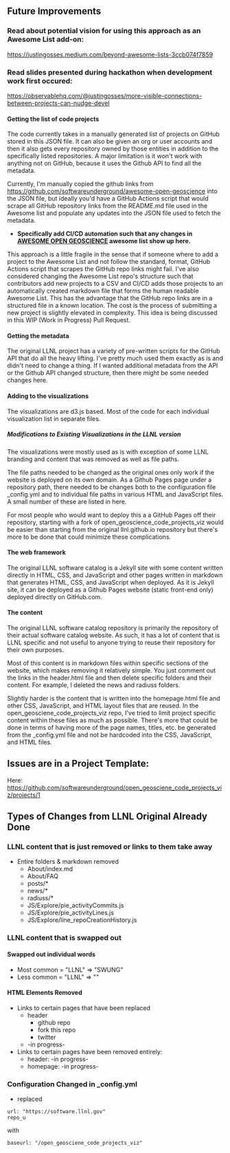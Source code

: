 ## Future Improvements

### Read about potential vision for using this approach as an Awesome List add-on:
https://justingosses.medium.com/beyond-awesome-lists-3ccb074f7859

### Read slides presented during hackathon when development work first occured:
https://observablehq.com/@justingosses/more-visible-connections-between-projects-can-nudge-devel

#### Getting the list of code projects

The code currently takes in a manually generated list of projects on GitHub stored in this JSON file. It can also be given an org or user accounts and then it also gets every repository owned by those entities in addition to the specifically listed repositories. A major limitation is it won't work with anything not on GitHub, because it uses the Github API to find all the metadata. 

Currently, I'm manually copied the github links from https://github.com/softwareunderground/awesome-open-geoscience into the JSON file, but ideally you'd have a GitHub Actions script that would scrape all GitHub repository links from the README.md file used in the Awesome list and populate any updates into the JSON file used to fetch the metadata. 

- <b>Specifically add CI/CD automation such that any changes in <a href="https://github.com/softwareunderground/awesome-open-geoscience">AWESOME OPEN GEOSCIENCE</a> awesome list show up here.</b> 

This approach is a little fragile in the sense that if someone where to add a project to the Awesome List and not follow the standard, format, GitHub Actions script that scrapes the GitHub repo links might fail. I've also considered changing the Awesome List repo's structure such that contributors add new projects to a CSV and CI/CD adds those projects to an automatically created markdown file that forms the human readable Awesome List. This has the advantage that the GitHub repo links are in a structured file in a known location. The cost is the process of submitting a new project is slightly elevated in complexity. This idea is being discussed in this WIP (Work in Progress) Pull Request. 

#### Getting the metadata

The original LLNL project has a variety of pre-written scripts for the GitHub API that do all the heavy lifting. I've pretty much used them exactly as is and didn't need to change a thing. If I wanted additional metadata from the API or the Github API changed structure, then there might be some needed changes here.

#### Adding to the visualizations
The visualizations are d3.js based. Most of the code for each individual visualization list in separate files.

##### Modifications to Existing Visualizations in the LLNL version
The visualizations were mostly used as is with exception of some LLNL branding and content that was removed as well as file paths. 

The file paths needed to be changed as the original ones only work if the website is deployed on its own domain. As a Github Pages page under a repository path, there needed to be changes both to the configuration file _config.yml and to individual file paths in various HTML and JavaScript files. A small number of these are listed in here. 

For most people who would want to deploy this a a GitHub Pages off their repository, starting with a fork of open_geoscience_code_projects_viz would be easier than starting from the original llnl.github.io repository but there's more to be done that could minimize these complications.

#### The web framework
The original LLNL software catalog is a Jekyll site with some content written directly in HTML, CSS, and JavaScript and other pages written in markdown that generates HTML, CSS, and JavaScript when deployed. As it is Jekyll site, it can be deployed as a Github Pages website (static front-end only) deployed directly on GitHub.com.

#### The content
The original LLNL software catalog repository is primarily the repository of their actual software catalog website. As such, it has a lot of content that is LLNL specific and not useful to anyone trying to reuse their repository for their own purposes.

Most of this content is in markdown files within specific sections of the website, which makes removing it relatively simple. You just comment out the links in the header.html file and then delete specific folders and their content. For example, I deleted the news and radiuss folders. 

Slightly harder is the content that is written into the homepage.html file and other CSS, JavaScript, and HTML layout files that are reused. In the open_geosciene_code_projects_viz repo, I've tried to limit project specific content within these files as much as possible. There's more that could be done in terms of having more of the page names, titles, etc. be generated from the _config.yml file and not be hardcoded into the CSS, JavaScript, and HTML files.

## Issues are in a Project Template:
Here: https://github.com/softwareunderground/open_geosciene_code_projects_viz/projects/1

## Types of Changes from LLNL Original Already Done
### LLNL content that is just removed or links to them take away
- Entire folders & markdown removed
  - About/index.md
  - About/FAQ
  - posts/*
  - news/*
  - radiuss/*
  - JS/Explore/pie_activityCommits.js
  - JS/Explore/pie_activityLines.js
  - JS/Explore/line_repoCreationHistory.js

### LLNL content that is swapped out
#### Swapped out individual words
- Most common = "LLNL" => "SWUNG"
- Less common = "LLNL" => ""
#### HTML Elements Removed
- Links to certain pages that have been replaced
  - header 
    - github repo
    - fork this repo
    - twitter
  - -in progress-
- Links to certain pages have been removed entirely:
    - header: -in progress-
    - homepage: -in progress-

### Configuration Changed in _config.yml
- replaced
```
url: "https://software.llnl.gov"
repo_u
```
with 
```
baseurl: "/open_geosciene_code_projects_viz"
```
